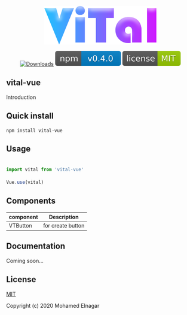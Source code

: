 <p align="center"><a href="#" target="_blank"><img width="300" src="./src/assets/logo.png" alt="Vital logo"></a></p>
<p align="center">
  <a href="#"><img src="https://img.shields.io/github/downloads/vital-maker/Vital-vue/total" alt="Downloads"></a>
  <a href="#"><img src="/src/assets/svg/version.svg" alt="Version"></a>
  <a href="https://github.com/vital-maker/Vital-vue/blob/main/LICENSE"><img src="/src/assets/svg/license.svg" alt="License"></a>
  <br>
</p>
<h2 align="left">vital-vue</h2>
<p align="left">
Introduction
</p>
<h2 align="left">Quick install</h2>

```
npm install vital-vue
```

## Usage

```javascript 

import vital from 'vital-vue'

Vue.use(vital)

```
## Components

| component | Description |
|-----------|-------------|
| VTButton | for create button |

## Documentation
<p align="left">
Coming soon...
</p>

## License

[MIT](https://opensource.org/licenses/MIT)

Copyright (c) 2020 Mohamed Elnagar

